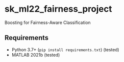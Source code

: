 # sk_ml22_fairness_project
Boosting for Fairness-Aware Classification

## Requirements 
- Python 3.7+ (`pip install requirements.txt`) (tested)
- MATLAB 2021b (tested)

